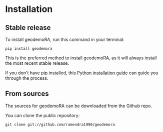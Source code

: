 # Installation

## Stable release

To install geodemoRA, run this command in your terminal:

```
pip install geodemora
```

This is the preferred method to install geodemoRA, as it will always install the most recent stable release.

If you don't have [pip](https://pip.pypa.io) installed, this [Python installation guide](http://docs.python-guide.org/en/latest/starting/installation/) can guide you through the process.

## From sources

The sources for geodemoRA can be downloaded from the Github repo.

You can clone the public repository:

```
git clone git://github.com/ramendra1990/geodemora
```
